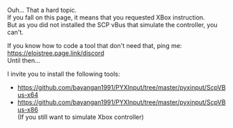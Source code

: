 Ouh... That a hard topic.  
If you fall on this page, it means that you requested XBox instruction.  
But as you did not installed the SCP vBus that simulate the controller, you can't.  

If you know how to code a tool that don't need that, ping me:  
https://eloistree.page.link/discord   
Until then...    

I invite you to install the following tools:  
- https://github.com/bayangan1991/PYXInput/tree/master/pyxinput/ScpVBus-x64  
- https://github.com/bayangan1991/PYXInput/tree/master/pyxinput/ScpVBus-x86  
(If you still want to simulate Xbox controller)  
